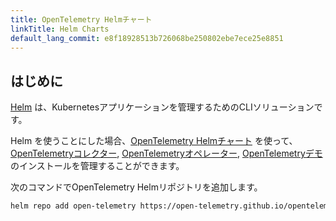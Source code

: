 ```yaml
---
title: OpenTelemetry Helmチャート
linkTitle: Helm Charts
default_lang_commit: e8f18928513b726068be250802ebe7ece25e8851
---
```


## はじめに

[Helm](https://helm.sh/) は、Kubernetesアプリケーションを管理するためのCLIソリューションです。

Helm を使うことにした場合、[OpenTelemetry Helmチャート](https://github.com/open-telemetry/opentelemetry-helm-charts) を使って、[OpenTelemetryコレクター](/docs/collector), [OpenTelemetryオペレーター](/docs/platforms/kubernetes/operator), [OpenTelemetryデモ](/docs/demo) のインストールを管理することができます。

次のコマンドでOpenTelemetry Helmリポジトリを追加します。

```sh
helm repo add open-telemetry https://open-telemetry.github.io/opentelemetry-helm-charts
```
